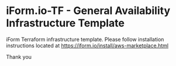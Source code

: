 # iForm.io-TF - General Availability Infrastructure Template

iForm Terraform infrastructure template. Please follow installation instructions located at https://iform.io/install/aws-marketplace.html

Thank you

